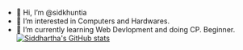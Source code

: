 - 👋 Hi, I’m @sidkhuntia
- 👀 I’m interested in Computers and Hardwares. 
- 🌱 I’m currently learning Web Devlopment and doing CP. Beginner. 
[![Siddhartha's GitHub stats](https://github-readme-stats.vercel.app/api?username=sidkhuntia)](https://github.com/anuraghazra/github-readme-stats)


